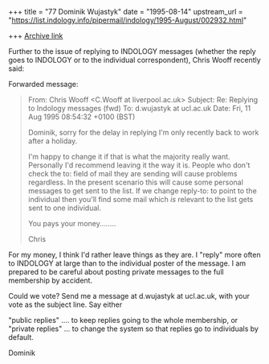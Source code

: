 +++
title = "77 Dominik Wujastyk"
date = "1995-08-14"
upstream_url = "https://list.indology.info/pipermail/indology/1995-August/002932.html"

+++
[Archive link](https://list.indology.info/pipermail/indology/1995-August/002932.html)


Further to the issue of replying to INDOLOGY messages (whether the reply
goes to INDOLOGY or to the individual correspondent), Chris Wooff
recently said:

Forwarded message:
> From: Chris Wooff <C.Wooff at liverpool.ac.uk>
> Subject: Re: Replying to Indology messages (fwd)
> To: d.wujastyk at ucl.ac.uk
> Date: Fri, 11 Aug 1995 08:54:32 +0100 (BST)
> 
> Dominik, sorry for the delay in replying I'm only recently back to
> work after a holiday.
> 
> I'm happy to change it if that is what the majority really want.
> Personally I'd recommend leaving it the way it is. People who
> don't check the to: field of mail they are sending will cause
> problems regardless. In the present scenario this will cause
> some personal messages to get sent to the list. If we change
> reply-to: to point to the individual then you'll find some mail which
> *is* relevant to the list gets sent to one individual. 
> 
> You pays your money........
> 
> Chris

For my money, I think I'd rather leave things as they are.  I "reply"
more often to INDOLOGY at large than to the individual poster of the
message.  I am prepared to be careful about posting private messages to
the full membership by accident.

Could we vote?  Send me a message at d.wujastyk at ucl.ac.uk, with your
vote as the subject line.  Say either

  "public replies" .... to keep replies going to the whole membership, or
  "private replies" ... to change the system so that replies go to
                        individuals by default.

Dominik







